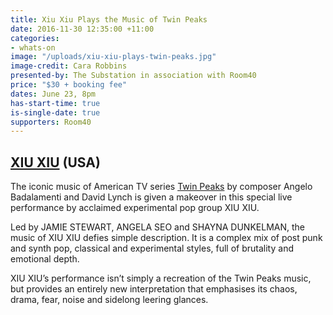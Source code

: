```yaml
---
title: Xiu Xiu Plays the Music of Twin Peaks
date: 2016-11-30 12:35:00 +11:00
categories:
- whats-on
image: "/uploads/xiu-xiu-plays-twin-peaks.jpg"
image-credit: Cara Robbins
presented-by: The Substation in association with Room40
price: "$30 + booking fee"
dates: June 23, 8pm
has-start-time: true
is-single-date: true
supporters: Room40
---
```


## [XIU XIU](http://www.xiuxiu.org) (USA)

The iconic music of American TV series [Twin Peaks](https://en.wikipedia.org/wiki/Twin_Peaks) by composer Angelo Badalamenti and David Lynch is given a makeover in this special live performance by acclaimed experimental pop group XIU XIU.

Led by JAMIE STEWART, ANGELA SEO and SHAYNA DUNKELMAN, the music of XIU XIU defies simple description. It is a complex mix of post punk and synth pop, classical and experimental styles, full of brutality and emotional depth.

XIU XIU’s performance isn’t simply a recreation of the Twin Peaks music, but provides an entirely new interpretation that emphasises its chaos, drama, fear, noise and sidelong leering glances. 
